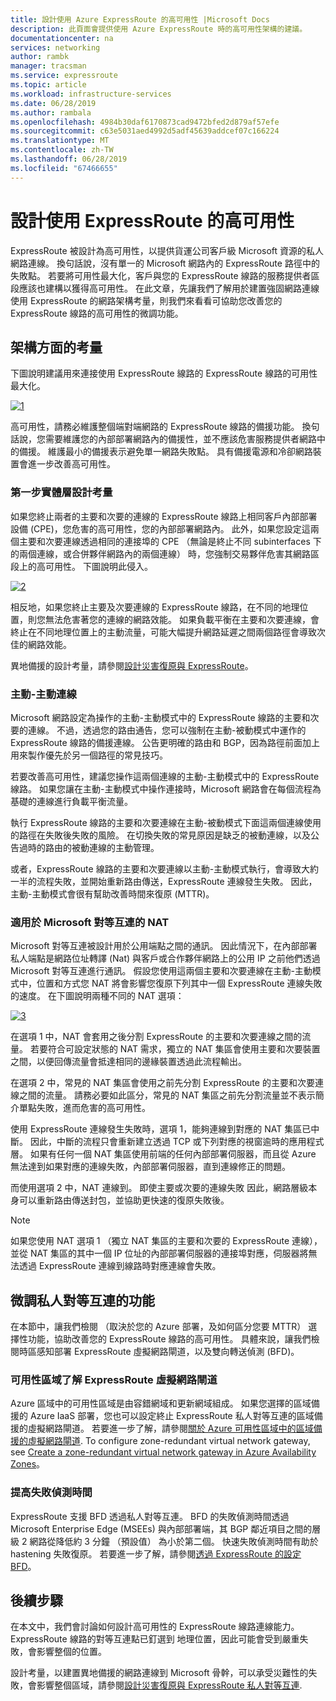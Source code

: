```yaml
---
title: 設計使用 Azure ExpressRoute 的高可用性 |Microsoft Docs
description: 此頁面會提供使用 Azure ExpressRoute 時的高可用性架構的建議。
documentationcenter: na
services: networking
author: rambk
manager: tracsman
ms.service: expressroute
ms.topic: article
ms.workload: infrastructure-services
ms.date: 06/28/2019
ms.author: rambala
ms.openlocfilehash: 4984b30daf6170873cad9472bfed2d879af57efe
ms.sourcegitcommit: c63e5031aed4992d5adf45639addcef07c166224
ms.translationtype: MT
ms.contentlocale: zh-TW
ms.lasthandoff: 06/28/2019
ms.locfileid: "67466655"
---
```

# <a name="designing-for-high-availability-with-expressroute"></a>設計使用 ExpressRoute 的高可用性

ExpressRoute 被設計為高可用性，以提供貨運公司客戶級 Microsoft 資源的私人網路連線。 換句話說，沒有單一的 Microsoft 網路內的 ExpressRoute 路徑中的失敗點。 若要將可用性最大化，客戶與您的 ExpressRoute 線路的服務提供者區段應該也建構以獲得高可用性。 在此文章，先讓我們了解用於建置強固網路連線使用 ExpressRoute 的網路架構考量，則我們來看看可協助您改善您的 ExpressRoute 線路的高可用性的微調功能。


## <a name="architecture-considerations"></a>架構方面的考量

下圖說明建議用來連接使用 ExpressRoute 線路的 ExpressRoute 線路的可用性最大化。

 [![1]][1]

高可用性，請務必維護整個端對端網路的 ExpressRoute 線路的備援功能。 換句話說，您需要維護您的內部部署網路內的備援性，並不應該危害服務提供者網路中的備援。 維護最小的備援表示避免單一網路失敗點。 具有備援電源和冷卻網路裝置會進一步改善高可用性。

### <a name="first-mile-physical-layer-design-considerations"></a>第一步實體層設計考量

 如果您終止兩者的主要和次要的連線的 ExpressRoute 線路上相同客戶內部部署設備 (CPE)，您危害的高可用性，您的內部部署網路內。 此外，如果您設定這兩個主要和次要連線透過相同的連接埠的 CPE （無論是終止不同 subinterfaces 下的兩個連線，或合併夥伴網路內的兩個連線） 時，您強制交易夥伴危害其網路區段上的高可用性。 下圖說明此侵入。

[![2]][2]

相反地，如果您終止主要及次要連線的 ExpressRoute 線路，在不同的地理位置，則您無法危害著您的連線的網路效能。 如果負載平衡在主要和次要連線，會終止在不同地理位置上的主動流量，可能大幅提升網路延遲之間兩個路徑會導致次佳的網路效能。 

異地備援的設計考量，請參閱[設計災害復原與 ExpressRoute][DR]。

### <a name="active-active-connections"></a>主動-主動連線

Microsoft 網路設定為操作的主動-主動模式中的 ExpressRoute 線路的主要和次要的連線。 不過，透過您的路由通告，您可以強制在主動-被動模式中運作的 ExpressRoute 線路的備援連線。 公告更明確的路由和 BGP，因為路徑前面加上用來製作優先於另一個路徑的常見技巧。

若要改善高可用性，建議您操作這兩個連線的主動-主動模式中的 ExpressRoute 線路。 如果您讓在主動-主動模式中操作連接時，Microsoft 網路會在每個流程為基礎的連線進行負載平衡流量。

執行 ExpressRoute 線路的主要和次要連線在主動-被動模式下面這兩個連線使用的路徑在失敗後失敗的風險。 在切換失敗的常見原因是缺乏的被動連線，以及公告過時的路由的被動連線的主動管理。

或者，ExpressRoute 線路的主要和次要連線以主動-主動模式執行，會導致大約一半的流程失敗，並開始重新路由傳送，ExpressRoute 連線發生失敗。 因此，主動-主動模式會很有幫助改善時間來復原 (MTTR)。

### <a name="nat-for-microsoft-peering"></a>適用於 Microsoft 對等互連的 NAT 

Microsoft 對等互連被設計用於公用端點之間的通訊。 因此情況下，在內部部署私人端點是網路位址轉譯 (Nat) 與客戶或合作夥伴網路上的公用 IP 之前他們透過 Microsoft 對等互連進行通訊。 假設您使用這兩個主要和次要連線在主動-主動模式中，位置和方式您 NAT 將會影響您復原下列其中一個 ExpressRoute 連線失敗的速度。 在下圖說明兩種不同的 NAT 選項：

[![3]][3]

在選項 1 中，NAT 會套用之後分割 ExpressRoute 的主要和次要連線之間的流量。 若要符合可設定狀態的 NAT 需求，獨立的 NAT 集區會使用主要和次要裝置之間，以便回傳流量會抵達相同的邊緣裝置透過此流程輸出。

在選項 2 中，常見的 NAT 集區會使用之前先分割 ExpressRoute 的主要和次要連線之間的流量。 請務必要如此區分，常見的 NAT 集區之前先分割流量並不表示簡介單點失敗，進而危害的高可用性。

使用 ExpressRoute 連線發生失敗時，選項 1，能夠連線到對應的 NAT 集區已中斷。 因此，中斷的流程只會重新建立透過 TCP 或下列對應的視窗逾時的應用程式層。 如果有任何一個 NAT 集區使用前端的任何內部部署伺服器，而且從 Azure 無法達到如果對應的連線失敗，內部部署伺服器，直到連線修正的問題。

而使用選項 2 中，NAT 連線到。 即使主要或次要的連線失敗 因此，網路層級本身可以重新路由傳送封包，並協助更快速的復原失敗後。 

> [!NOTE]
> 如果您使用 NAT 選項 1 （獨立 NAT 集區的主要和次要的 ExpressRoute 連線），並從 NAT 集區的其中一個 IP 位址的內部部署伺服器的連接埠對應，伺服器將無法透過 ExpressRoute 連線到線路時對應連線會失敗。
> 

## <a name="fine-tuning-features-for-private-peering"></a>微調私人對等互連的功能

在本節中，讓我們檢閱 （取決於您的 Azure 部署，及如何區分您要 MTTR） 選擇性功能，協助改善您的 ExpressRoute 線路的高可用性。 具體來說，讓我們檢閱時區感知部署 ExpressRoute 虛擬網路閘道，以及雙向轉送偵測 (BFD)。

### <a name="availability-zone-aware-expressroute-virtual-network-gateways"></a>可用性區域了解 ExpressRoute 虛擬網路閘道

Azure 區域中的可用性區域是由容錯網域和更新網域組成。 如果您選擇的區域備援的 Azure IaaS 部署，您也可以設定終止 ExpressRoute 私人對等互連的區域備援的虛擬網路閘道。 若要進一步了解，請參閱[關於 Azure 可用性區域中的區域備援的虛擬網路閘道][zone redundant vgw]. To configure zone-redundant virtual network gateway, see [Create a zone-redundant virtual network gateway in Azure Availability Zones][conf zone redundant vgw]。

### <a name="improving-failure-detection-time"></a>提高失敗偵測時間

ExpressRoute 支援 BFD 透過私人對等互連。 BFD 的失敗偵測時間透過 Microsoft Enterprise Edge (MSEEs) 與內部部署端，其 BGP 鄰近項目之間的層級 2 網路從降低約 3 分鐘 （預設值） 為小於第二個。 快速失敗偵測時間有助於 hastening 失敗復原。 若要進一步了解，請參閱[透過 ExpressRoute 的設定 BFD][BFD]。

## <a name="next-steps"></a>後續步驟

在本文中，我們會討論如何設計高可用性的 ExpressRoute 線路連線能力。 ExpressRoute 線路的對等互連點已釘選到 地理位置，因此可能會受到嚴重失敗，會影響整個的位置。 

設計考量，以建置異地備援的網路連線到 Microsoft 骨幹，可以承受災難性的失敗，會影響整個區域，請參閱[設計災害復原與 ExpressRoute 私人對等互連][DR].

<!--Image References-->
[1]: ./media/designing-for-high-availability-with-expressroute/exr-reco.png "建議的方法來連接使用 ExpressRoute"
[2]: ./media/designing-for-high-availability-with-expressroute/suboptimal-lastmile-connectivity.png "Suboptimal 最後一哩的連線"
[3]: ./media/designing-for-high-availability-with-expressroute/nat-options.png "NAT 選項"


<!--Link References-->
[zone redundant vgw]: https://docs.microsoft.com/azure/vpn-gateway/about-zone-redundant-vnet-gateways
[conf zone redundant vgw]: https://docs.microsoft.com/azure/vpn-gateway/create-zone-redundant-vnet-gateway
[Configure Global Reach]: https://docs.microsoft.com/azure/expressroute/expressroute-howto-set-global-reach
[BFD]: https://docs.microsoft.com/azure/expressroute/expressroute-bfd
[DR]: https://docs.microsoft.com/azure/expressroute/designing-for-disaster-recovery-with-expressroute-privatepeering




